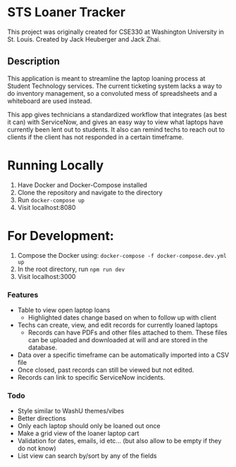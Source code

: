 # STS Loaner Tracker

This project was originally created for CSE330 at Washington University in St. Louis.
Created by Jack Heuberger and Jack Zhai.

## Description

This application is meant to streamline the laptop loaning process at Student Technology services. The current ticketing system lacks a way to do inventory management, so a convoluted mess of spreadsheets and a whiteboard are used instead.

This app gives technicians a standardized workflow that integrates (as best it can) with ServiceNow, and gives an easy way to view what laptops have currently been lent out to students. It also can remind techs to reach out to clients if the client has not responded in a certain timeframe.

# Running Locally

1. Have Docker and Docker-Compose installed
2. Clone the repository and navigate to the directory
3. Run `docker-compose up`
4. Visit localhost:8080

# For Development:

1. Compose the Docker using: `docker-compose -f docker-compose.dev.yml up`
2. In the root directory, run `npm run dev`
3. Visit localhost:3000

### Features

- Table to view open laptop loans
  - Highlighted dates change based on when to follow up with client
- Techs can create, view, and edit records for currently loaned laptops
  - Records can have PDFs and other files attached to them. These files can be uploaded and downloaded at will and are stored in the database.
- Data over a specific timeframe can be automatically imported into a CSV file
- Once closed, past records can still be viewed but not edited.
- Records can link to specific ServiceNow incidents.

### Todo

- Style similar to WashU themes/vibes
- Better directions
- Only each laptop should only be loaned out once
- Make a grid view of the loaner laptop cart
- Validation for dates, emails, id etc... (but also allow to be empty if they do not know)
- List view can search by/sort by any of the fields
